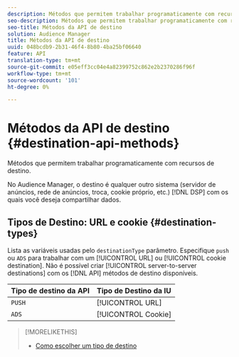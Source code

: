 ```yaml
---
description: Métodos que permitem trabalhar programaticamente com recursos de destino.
seo-description: Métodos que permitem trabalhar programaticamente com recursos de destino.
seo-title: Métodos da API de destino
solution: Audience Manager
title: Métodos da API de destino
uuid: 048bcdb9-2b31-46f4-8b80-4ba25bf06640
feature: API
translation-type: tm+mt
source-git-commit: e05eff3cc04e4a82399752c862e2b2370286f96f
workflow-type: tm+mt
source-wordcount: '101'
ht-degree: 0%

---
```



# Métodos da API de destino {#destination-api-methods}

Métodos que permitem trabalhar programaticamente com recursos de destino.

<!-- c_destinations_api.xml -->

No Audience Manager, o destino é qualquer outro sistema (servidor de anúncios, rede de anúncios, troca, cookie próprio, etc.) [!DNL DSP] com os quais você deseja compartilhar dados.

## Tipos de Destino: URL e cookie {#destination-types}

Lista as variáveis usadas pelo `destinationType` parâmetro. Especifique `push` ou `ADS` para trabalhar com um [!UICONTROL URL] ou [!UICONTROL cookie destination]. Não é possível criar [!UICONTROL server-to-server destinations] com os [!DNL API] métodos de destino disponíveis.

<!-- r_destination_types.xml -->

| Tipo de destino da API | Tipo de Destino da IU |
|---|---|
| `PUSH` | [!UICONTROL URL] |
| `ADS` | [!UICONTROL Cookie] |

>[!MORELIKETHIS]
>
>* [Como escolher um tipo de destino](../../../features/destinations/destinations.md)

